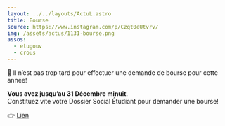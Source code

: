 ```yaml
---
layout: ../../layouts/ActuL.astro
title: Bourse
source: https://www.instagram.com/p/Czqt0eUtvrv/
img: /assets/actus/1131-bourse.png
assos:
  - etugouv
  - crous
---
```


📢 Il n’est pas trop tard pour effectuer une demande de bourse pour cette année!  

__Vous avez jusqu’au 31 Décembre minuit__.  
Constituez vite votre Dossier Social Étudiant pour demander une bourse!

👉 [Lien](https://www.etudiant.gouv.fr/fr/guide-de-letudiant)
